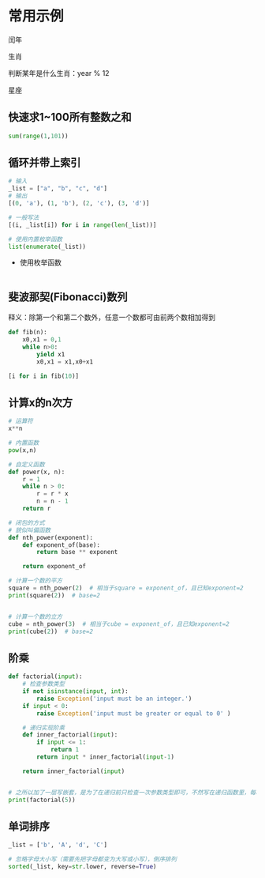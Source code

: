 # 常用示例

闰年

生肖

判断某年是什么生肖：year % 12

星座

## 快速求1~100所有整数之和

```python
sum(range(1,101))
```

## 循环并带上索引

```python
# 输入
_list = ["a", "b", "c", "d"]
# 输出
[(0, 'a'), (1, 'b'), (2, 'c'), (3, 'd')]

# 一般写法
[(i, _list[i]) for i in range(len(_list))]

# 使用内置枚举函数
list(enumerate(_list))
```

- 使用枚举函数

```python

```

## 斐波那契(Fibonacci)数列

释义：除第一个和第二个数外，任意一个数都可由前两个数相加得到

```python
def fib(n):
    x0,x1 = 0,1
    while n>0:
        yield x1
        x0,x1 = x1,x0+x1

[i for i in fib(10)]
```


## 计算x的n次方

```python
# 运算符
x**n

# 内置函数
pow(x,n)

# 自定义函数
def power(x, n):
    r = 1
    while n > 0:
        r = r * x
        n = n - 1
    return r

# 闭包的方式
# 貌似叫偏函数
def nth_power(exponent):
    def exponent_of(base):
        return base ** exponent

    return exponent_of

# 计算一个数的平方
square = nth_power(2)  # 相当于square = exponent_of，且已知exponent=2
print(square(2))  # base=2


# 计算一个数的立方
cube = nth_power(3)  # 相当于cube = exponent_of，且已知exponent=2
print(cube(2))  # base=2
```

## 阶乘

```python
def factorial(input):
    # 检查参数类型
    if not isinstance(input, int):
        raise Exception('input must be an integer.')
    if input < 0:
        raise Exception('input must be greater or equal to 0' )

    # 递归实现阶乘
    def inner_factorial(input):
        if input <= 1:
            return 1
        return input * inner_factorial(input-1)

    return inner_factorial(input)


# 之所以加了一层写嵌套，是为了在递归前只检查一次参数类型即可，不然写在递归函数里，每次递归都要检查，影响程序效率
print(factorial(5))
```

## 单词排序

```python
_list = ['b', 'A', 'd', 'C']

# 忽略字母大小写（需要先把字母都变为大写或小写），倒序排列
sorted(_list, key=str.lower, reverse=True)
```
